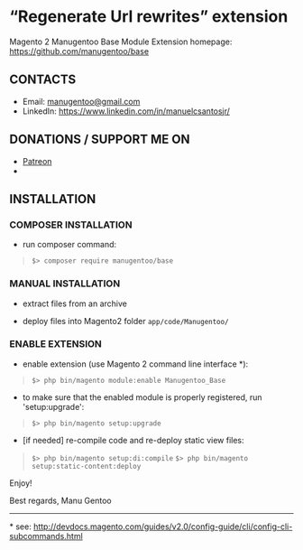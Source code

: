 “Regenerate Url rewrites” extension
=====================
Magento 2 Manugentoo Base Module
Extension homepage: https://github.com/manugentoo/base

## CONTACTS
* Email: manugentoo@gmail.com
* LinkedIn: https://www.linkedin.com/in/manuelcsantosjr/

## DONATIONS / SUPPORT ME ON
* [Patreon](https://www.patreon.com/manugentoo)
* 
## INSTALLATION

### COMPOSER INSTALLATION
* run composer command:
>`$> composer require manugentoo/base`

### MANUAL INSTALLATION
* extract files from an archive

* deploy files into Magento2 folder `app/code/Manugentoo/`

### ENABLE EXTENSION
* enable extension (use Magento 2 command line interface \*):
>`$> php bin/magento module:enable Manugentoo_Base`

* to make sure that the enabled module is properly registered, run 'setup:upgrade':
>`$> php bin/magento setup:upgrade`

* [if needed] re-compile code and re-deploy static view files:
>`$> php bin/magento setup:di:compile`
>`$> php bin/magento setup:static-content:deploy`

Enjoy!

Best regards,
Manu Gentoo

-------------
\* see: http://devdocs.magento.com/guides/v2.0/config-guide/cli/config-cli-subcommands.html
